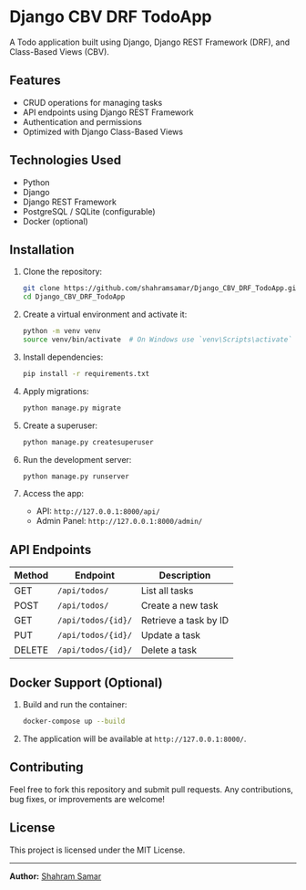 # Django CBV DRF TodoApp

A Todo application built using Django, Django REST Framework (DRF), and Class-Based Views (CBV).

## Features

- CRUD operations for managing tasks
- API endpoints using Django REST Framework
- Authentication and permissions
- Optimized with Django Class-Based Views

## Technologies Used

- Python
- Django
- Django REST Framework
- PostgreSQL / SQLite (configurable)
- Docker (optional)

## Installation

1. Clone the repository:

   ```sh
   git clone https://github.com/shahramsamar/Django_CBV_DRF_TodoApp.git
   cd Django_CBV_DRF_TodoApp
   ```

2. Create a virtual environment and activate it:

   ```sh
   python -m venv venv
   source venv/bin/activate  # On Windows use `venv\Scripts\activate`
   ```

3. Install dependencies:

   ```sh
   pip install -r requirements.txt
   ```

4. Apply migrations:

   ```sh
   python manage.py migrate
   ```

5. Create a superuser:

   ```sh
   python manage.py createsuperuser
   ```

6. Run the development server:

   ```sh
   python manage.py runserver
   ```

7. Access the app:

   - API: `http://127.0.0.1:8000/api/`
   - Admin Panel: `http://127.0.0.1:8000/admin/`

## API Endpoints

| Method | Endpoint        | Description               |
|--------|---------------|---------------------------|
| GET    | `/api/todos/`  | List all tasks           |
| POST   | `/api/todos/`  | Create a new task        |
| GET    | `/api/todos/{id}/` | Retrieve a task by ID  |
| PUT    | `/api/todos/{id}/` | Update a task         |
| DELETE | `/api/todos/{id}/` | Delete a task         |

## Docker Support (Optional)

1. Build and run the container:

   ```sh
   docker-compose up --build
   ```

2. The application will be available at `http://127.0.0.1:8000/`.

## Contributing

Feel free to fork this repository and submit pull requests. Any contributions, bug fixes, or improvements are welcome!

## License

This project is licensed under the MIT License.

---

**Author:** [Shahram Samar](https://github.com/shahramsamar)
